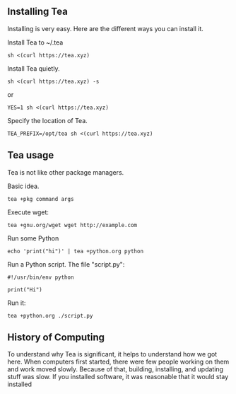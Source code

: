 ## Installing Tea

Installing is very easy. Here are the different ways you can install it.

Install Tea to ~/.tea

	sh <(curl https://tea.xyz)

Install Tea quietly.

	sh <(curl https://tea.xyz) -s

or

	YES=1 sh <(curl https://tea.xyz)

Specify the location of Tea.

	TEA_PREFIX=/opt/tea sh <(curl https://tea.xyz)

## Tea usage

Tea is not like other package managers. 

Basic idea.

	tea +pkg command args

Execute wget:

	tea +gnu.org/wget wget http://example.com

Run some Python

	echo 'print("hi")' | tea +python.org python

Run a Python script. The file "script.py":

	#!/usr/bin/env python
	
	print("Hi")

Run it:

	tea +python.org ./script.py


## History of Computing

To understand why Tea is significant, it helps to understand how we got here. When computers first started, there were few people working on them and work moved slowly. Because of that, building, installing, and updating stuff was slow. If you installed software, it was reasonable that it would stay installed 
